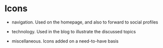 # Icons

- navigation. Used on the homepage, and also to forward to social profiles

- technology. Used in the blog to illustrate the discussed topics

- miscellaneous. Icons added on a need-to-have basis
